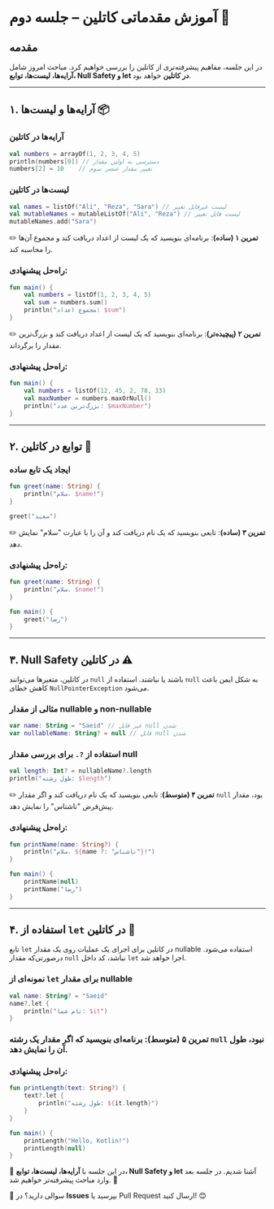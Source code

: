 # **آموزش مقدماتی کاتلین – جلسه دوم** 🚀

## **مقدمه**

در این جلسه، مفاهیم پیشرفته‌تری از کاتلین را بررسی خواهیم کرد. مباحث امروز شامل **آرایه‌ها، لیست‌ها، توابع، Null Safety و let در کاتلین** خواهد بود.

---

## **۱. آرایه‌ها و لیست‌ها** 📦

### **آرایه‌ها در کاتلین**

```kotlin
val numbers = arrayOf(1, 2, 3, 4, 5)
println(numbers[0]) // دسترسی به اولین مقدار
numbers[2] = 10    // تغییر مقدار عنصر سوم
```

### **لیست‌ها در کاتلین**

```kotlin
val names = listOf("Ali", "Reza", "Sara") // لیست غیرقابل تغییر
val mutableNames = mutableListOf("Ali", "Reza") // لیست قابل تغییر
mutableNames.add("Sara")
```

✏️ **تمرین ۱ (ساده)**: برنامه‌ای بنویسید که یک لیست از اعداد دریافت کند و مجموع آن‌ها را محاسبه کند.

### **راه‌حل پیشنهادی:**

```kotlin
fun main() {
    val numbers = listOf(1, 2, 3, 4, 5)
    val sum = numbers.sum()
    println("مجموع اعداد: $sum")
}
```

✏️ **تمرین ۲ (پیچیده‌تر)**: برنامه‌ای بنویسید که یک لیست از اعداد دریافت کند و بزرگ‌ترین مقدار را برگرداند.

### **راه‌حل پیشنهادی:**

```kotlin
fun main() {
    val numbers = listOf(12, 45, 2, 78, 33)
    val maxNumber = numbers.maxOrNull()
    println("بزرگ‌ترین عدد: $maxNumber")
}
```

---

## **۲. توابع در کاتلین** 🔧

### **ایجاد یک تابع ساده**

```kotlin
fun greet(name: String) {
    println("سلام، $name!")
}

greet("سعید")
```

✏️ **تمرین ۳ (ساده)**: تابعی بنویسید که یک نام دریافت کند و آن را با عبارت "سلام" نمایش دهد.

### **راه‌حل پیشنهادی:**

```kotlin
fun greet(name: String) {
    println("سلام، $name!")
}

fun main() {
    greet("رضا")
}
```

---

## **۳. Null Safety در کاتلین** ⚠️

در کاتلین، متغیرها می‌توانند `null` باشند یا نباشند. استفاده از `null` به شکل ایمن باعث کاهش خطای `NullPointerException` می‌شود.

### **مثالی از مقدار nullable و non-nullable**

```kotlin
var name: String = "Saeid" // غیر قابل null شدن
var nullableName: String? = null // قابل null شدن
```

### **استفاده از `?.` برای بررسی مقدار null**

```kotlin
val length: Int? = nullableName?.length
println("طول رشته: $length")
```

✏️ **تمرین ۴ (متوسط)**: تابعی بنویسید که یک نام دریافت کند و اگر مقدار `null` بود، مقدار پیش‌فرض "ناشناس" را نمایش دهد.

### **راه‌حل پیشنهادی:**

```kotlin
fun printName(name: String?) {
    println("سلام، ${name ?: "ناشناس"}!")
}

fun main() {
    printName(null)
    printName("رضا")
}
```

---

## **۴. استفاده از `let` در کاتلین** 🔄

تابع `let` در کاتلین برای اجرای یک عملیات روی یک مقدار nullable استفاده می‌شود. درصورتی‌که مقدار `null` نباشد، کد داخل `let` اجرا خواهد شد.

### **نمونه‌ای از `let` برای مقدار nullable**

```kotlin
val name: String? = "Saeid"
name?.let {
    println("نام شما: $it")
}
```

### **تمرین ۵ (متوسط)**: برنامه‌ای بنویسید که اگر مقدار یک رشته `null` نبود، طول آن را نمایش دهد.

### **راه‌حل پیشنهادی:**

```kotlin
fun printLength(text: String?) {
    text?.let {
        println("طول رشته: ${it.length}")
    }
}

fun main() {
    printLength("Hello, Kotlin!")
    printLength(null)
}
```

📌 در این جلسه با **آرایه‌ها، لیست‌ها، توابع، Null Safety و let** آشنا شدیم. در جلسه بعد وارد مباحث پیشرفته‌تر خواهیم شد. 🚀

💬 سوالی دارید؟ در **Issues** بپرسید یا Pull Request ارسال کنید! 😊

